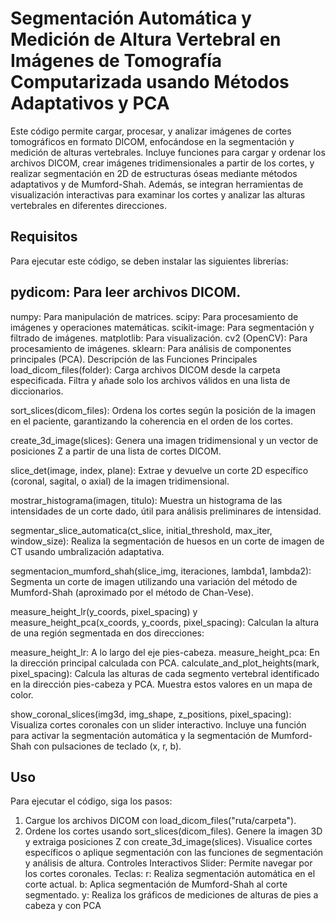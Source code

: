 # Segmentación Automática y Medición de Altura Vertebral en Imágenes de Tomografía Computarizada usando Métodos Adaptativos y PCA
Este código permite cargar, procesar, y analizar imágenes de cortes tomográficos en formato DICOM, enfocándose en la segmentación y medición de alturas vertebrales. Incluye funciones para cargar y ordenar los archivos DICOM, crear imágenes tridimensionales a partir de los cortes, y realizar segmentación en 2D de estructuras óseas mediante métodos adaptativos y de Mumford-Shah. Además, se integran herramientas de visualización interactivas para examinar los cortes y analizar las alturas vertebrales en diferentes direcciones.

## Requisitos
Para ejecutar este código, se deben instalar las siguientes librerías:

## pydicom: Para leer archivos DICOM.
numpy: Para manipulación de matrices.
scipy: Para procesamiento de imágenes y operaciones matemáticas.
scikit-image: Para segmentación y filtrado de imágenes.
matplotlib: Para visualización.
cv2 (OpenCV): Para procesamiento de imágenes.
sklearn: Para análisis de componentes principales (PCA).
Descripción de las Funciones Principales
load_dicom_files(folder): Carga archivos DICOM desde la carpeta especificada. Filtra y añade solo los archivos válidos en una lista de diccionarios.

sort_slices(dicom_files): Ordena los cortes según la posición de la imagen en el paciente, garantizando la coherencia en el orden de los cortes.

create_3d_image(slices): Genera una imagen tridimensional y un vector de posiciones Z a partir de una lista de cortes DICOM.

slice_det(image, index, plane): Extrae y devuelve un corte 2D específico (coronal, sagital, o axial) de la imagen tridimensional.

mostrar_histograma(imagen, titulo): Muestra un histograma de las intensidades de un corte dado, útil para análisis preliminares de intensidad.

segmentar_slice_automatica(ct_slice, initial_threshold, max_iter, window_size): Realiza la segmentación de huesos en un corte de imagen de CT usando umbralización adaptativa.

segmentacion_mumford_shah(slice_img, iteraciones, lambda1, lambda2): Segmenta un corte de imagen utilizando una variación del método de Mumford-Shah (aproximado por el método de Chan-Vese).

measure_height_lr(y_coords, pixel_spacing) y measure_height_pca(x_coords, y_coords, pixel_spacing): Calculan la altura de una región segmentada en dos direcciones:

measure_height_lr: A lo largo del eje pies-cabeza.
measure_height_pca: En la dirección principal calculada con PCA.
calculate_and_plot_heights(mark, pixel_spacing): Calcula las alturas de cada segmento vertebral identificado en la dirección pies-cabeza y PCA. Muestra estos valores en un mapa de color.

show_coronal_slices(img3d, img_shape, z_positions, pixel_spacing): Visualiza cortes coronales con un slider interactivo. Incluye una función para activar la segmentación automática y la segmentación de Mumford-Shah con pulsaciones de teclado (x, r, b).

## Uso
Para ejecutar el código, siga los pasos:

1. Cargue los archivos DICOM con load_dicom_files("ruta/carpeta").
2. Ordene los cortes usando sort_slices(dicom_files).
Genere la imagen 3D y extraiga posiciones Z con create_3d_image(slices).
Visualice cortes específicos o aplique segmentación con las funciones de segmentación y análisis de altura.
Controles Interactivos
Slider: Permite navegar por los cortes coronales.
Teclas:
r: Realiza segmentación automática en el corte actual.
b: Aplica segmentación de Mumford-Shah al corte segmentado.
y: Realiza los gráficos de mediciones de alturas de pies a cabeza y con PCA
